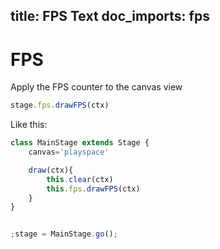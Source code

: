 title: FPS Text
doc_imports: fps
---

# FPS

Apply the FPS counter to the canvas view

```js
stage.fps.drawFPS(ctx)
```

Like this:

```js
class MainStage extends Stage {
    canvas='playspace'

    draw(ctx){
        this.clear(ctx)
        this.fps.drawFPS(ctx)
    }
}


;stage = MainStage.go();
```